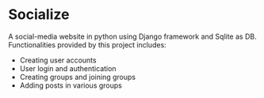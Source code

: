 # Socialize
A social-media website in python using Django framework and Sqlite as DB.
Functionalities provided by this project includes:
- Creating user accounts
- User login and authentication
- Creating groups and joining groups
- Adding posts in various groups
